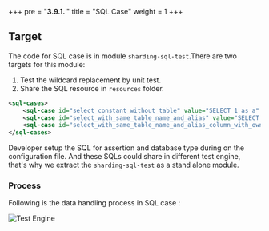+++
pre = "<b>3.9.1. </b>"
title = "SQL Case"
weight = 1
+++

## Target

The code for SQL case is in module `sharding-sql-test`.There are two targets for this module:
  
  1. Test the wildcard replacement by unit test.
  2. Share the SQL resource in `resources` folder.

```xml
<sql-cases>
    <sql-case id="select_constant_without_table" value="SELECT 1 as a" />
    <sql-case id="select_with_same_table_name_and_alias" value="SELECT t_order.* FROM t_order t_order WHERE user_id = ? AND order_id = ?" />
    <sql-case id="select_with_same_table_name_and_alias_column_with_owner" value="SELECT t_order.order_id,t_order.user_id,status FROM t_order t_order WHERE t_order.user_id = ? AND order_id = ?" db-types="MySQL,H2"/>
</sql-cases>
```

Developer setup the SQL for assertion and database type during on the configuration file. And these SQLs could share in different test engine, that's why we extract the `sharding-sql-test` as a stand alone module.

### Process

Following is the data handling process in SQL case :

![Test Engine](https://shardingsphere.apache.org/document/current/img/test-engine/sql-case.jpg)
